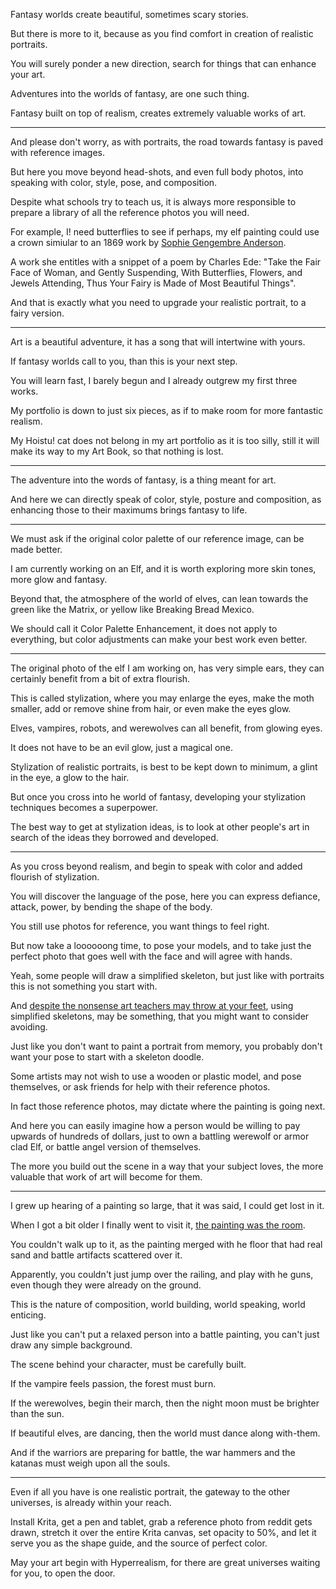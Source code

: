 Fantasy worlds create beautiful,
sometimes scary stories.

But there is more to it,
because as you find comfort in creation of realistic portraits.

You will surely ponder a new direction,
search for things that can enhance your art.

Adventures into the worlds of fantasy,
are one such thing.

Fantasy built on top of realism,
creates extremely valuable works of art.

---

And please don't worry, as with portraits,
the road towards fantasy is paved with reference images.

But here you move beyond head-shots, and even full body photos,
into speaking with color, style, pose, and composition.

Despite what schools try to teach us,
it is always more responsible to prepare a library of all the reference photos you will need.

For example, I! need butterflies to see if perhaps,
my elf painting could use a crown simiular to an 1869 work by [Sophie Gengembre Anderson][0].

A work she entitles with a snippet of a poem by Charles Ede:
"Take the Fair Face of Woman, and Gently Suspending, With Butterflies, Flowers, and Jewels Attending, Thus Your Fairy is Made of Most Beautiful Things".

And that is exactly what you need to upgrade your realistic portrait,
to a fairy version.

---

Art is a beautiful adventure,
it has a song that will intertwine with yours.

If fantasy worlds call to you,
than this is your next step.

You will learn fast,
I barely begun and I already outgrew my first three works.

My portfolio is down to just six pieces,
as if to make room for more fantastic realism.

My Hoistu! cat does not belong in my art portfolio as it is too silly,
still it will make its way to my Art Book, so that nothing is lost.

---

The adventure into the words of fantasy,
is a thing meant for art.

And here we can directly speak of color, style, posture and composition,
as enhancing those to their maximums brings fantasy to life.

---

We must ask if the original color palette of our reference image,
can be made better.

I am currently working on an Elf,
and it is worth exploring more skin tones, more glow and fantasy.

Beyond that, the atmosphere of the world of elves,
can lean towards the green like the Matrix, or yellow like Breaking Bread Mexico.

We should call it Color Palette Enhancement,
it does not apply to everything, but color adjustments can make your best work even better.

---

The original photo of the elf I am working on,
has very simple ears, they can certainly benefit from a bit of extra flourish.

This is called stylization,
where you may enlarge the eyes, make the moth smaller, add or remove shine from hair, or even make the eyes glow.

Elves, vampires, robots, and werewolves can all benefit,
from glowing eyes.

It does not have to be an evil glow,
just a magical one.

Stylization of realistic portraits,
is best to be kept down to minimum, a glint in the eye, a glow to the hair.

But once you cross into he world of fantasy,
developing your stylization techniques becomes a superpower.

The best way to get at stylization ideas,
is to look at other people's art in search of the ideas they borrowed and developed.

---

As you cross beyond realism,
and begin to speak with color and added flourish of stylization.

You will discover the language of the pose,
here you can express defiance, attack, power, by bending the shape of the body.

You still use photos for reference,
you want things to feel right.

But now take a loooooong time,
to pose your models, and to take just the perfect photo that goes well with the face and will agree with hands.

Yeah, some people will draw a simplified skeleton,
but just like with portraits this is not something you start with.

And [despite the nonsense art teachers may throw at your feet][1],
using simplified skeletons, may be something, that you might want to consider avoiding.

Just like you don't want to paint a portrait from memory,
you probably don't want your pose to start with a skeleton doodle.

Some artists may not wish to use a wooden or plastic model,
and pose themselves, or ask friends for help with their reference photos.

In fact those reference photos,
may dictate where the painting is going next.

And here you can easily imagine how a person would be willing to pay upwards of hundreds of dollars,
just to own a battling werewolf or armor clad Elf, or battle angel version of themselves.

The more you build out the scene in a way that your subject loves,
the more valuable that work of art will become for them.

---

I grew up hearing of a painting so large,
that it was said, I could get lost in it.

When I got a bit older I finally went to visit it,
[the painting was the room][2].

You couldn't walk up to it,
as the painting merged with he floor that had real sand and battle artifacts scattered over it.

Apparently, you couldn't just jump over the railing,
and play with he guns, even though they were already on the ground.

This is the nature of composition,
world building, world speaking, world enticing.

Just like you can't put a relaxed person into a battle painting,
you can't just draw any simple background.

The scene behind your character,
must be carefully built.

If the vampire feels passion,
the forest must burn.

If the werewolves,
begin their march, then the night moon must be brighter than the sun.

If beautiful elves,
are dancing, then the world must dance along with-them.

And if the warriors are preparing for battle,
the war hammers and the katanas must weigh upon all the souls.

---

Even if all you have is one realistic portrait,
the gateway to the other universes, is already within your reach.

Install Krita, get a pen and tablet, grab a reference photo from reddit gets drawn, stretch it over the entire Krita canvas,
set opacity to 50%, and let it serve you as the shape guide, and the source of perfect color.

May your art begin with Hyperrealism,
for there are great universes waiting for you, to open the door.

[0]: https://en.wikipedia.org/wiki/Sophie_Gengembre_Anderson
[1]: https://www.youtube.com/watch?v=DzSnvxejenY
[2]: https://www.youtube.com/watch?v=B2uetRVK_Tk
